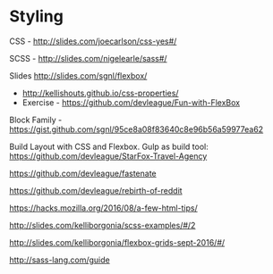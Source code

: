 # Styling

CSS - http://slides.com/joecarlson/css-yes#/

SCSS - http://slides.com/nigelearle/sass#/

Slides http://slides.com/sgnl/flexbox/
 - http://kellishouts.github.io/css-properties/
 - Exercise - https://github.com/devleague/Fun-with-FlexBox

Block Family - https://gist.github.com/sgnl/95ce8a08f83640c8e96b56a59977ea62

Build Layout with CSS and Flexbox. Gulp as build tool: https://github.com/devleague/StarFox-Travel-Agency

https://github.com/devleague/fastenate

https://github.com/devleague/rebirth-of-reddit

https://hacks.mozilla.org/2016/08/a-few-html-tips/

http://slides.com/kelliborgonia/scss-examples/#/2

http://slides.com/kelliborgonia/flexbox-grids-sept-2016/#/

http://sass-lang.com/guide
